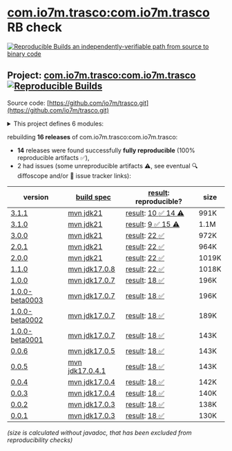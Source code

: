 [com.io7m.trasco:com.io7m.trasco](https://central.sonatype.com/artifact/com.io7m.trasco/com.io7m.trasco/versions) RB check
=======

[![Reproducible Builds](https://reproducible-builds.org/images/logos/rb.svg) an independently-verifiable path from source to binary code](https://reproducible-builds.org/)

## Project: [com.io7m.trasco:com.io7m.trasco](https://central.sonatype.com/artifact/com.io7m.trasco/com.io7m.trasco/versions) [![Reproducible Builds](https://img.shields.io/endpoint?url=https://raw.githubusercontent.com/jvm-repo-rebuild/reproducible-central/master/content/com/io7m/trasco/badge.json)](https://github.com/jvm-repo-rebuild/reproducible-central/blob/master/content/com/io7m/trasco/README.md)

Source code: [https://github.com/io7m/trasco.git](https://github.com/io7m/trasco.git)

<details><summary>This project defines 6 modules:</summary>

* [com.io7m.trasco:com.io7m.trasco](https://central.sonatype.com/artifact/com.io7m.trasco/com.io7m.trasco/overview)
* [com.io7m.trasco:com.io7m.trasco.api](https://central.sonatype.com/artifact/com.io7m.trasco/com.io7m.trasco.api/overview)
* [com.io7m.trasco:com.io7m.trasco.bom](https://central.sonatype.com/artifact/com.io7m.trasco/com.io7m.trasco.bom/overview)
* [com.io7m.trasco:com.io7m.trasco.tests](https://central.sonatype.com/artifact/com.io7m.trasco/com.io7m.trasco.tests/overview)
* [com.io7m.trasco:com.io7m.trasco.vanilla](https://central.sonatype.com/artifact/com.io7m.trasco/com.io7m.trasco.vanilla/overview)
* [com.io7m.trasco:com.io7m.trasco.xml.schemas](https://central.sonatype.com/artifact/com.io7m.trasco/com.io7m.trasco.xml.schemas/overview)
</details>

rebuilding **16 releases** of com.io7m.trasco:com.io7m.trasco:
- **14** releases were found successfully **fully reproducible** (100% reproducible artifacts :white_check_mark:),
- 2 had issues (some unreproducible artifacts :warning:, see eventual :mag: diffoscope and/or :memo: issue tracker links):

| version | [build spec](/BUILDSPEC.md) | [result](https://reproducible-builds.org/docs/jvm/): reproducible? | size |
| -- | --------- | ------ | -- |
| [3.1.1](https://central.sonatype.com/artifact/com.io7m.trasco/com.io7m.trasco/3.1.1/pom) | [mvn jdk21](com.io7m.trasco-3.1.1.buildspec) | [result](com.io7m.trasco-3.1.1.buildinfo): [10 :white_check_mark:  14 :warning:](com.io7m.trasco-3.1.1.buildcompare) | 991K |
| [3.1.0](https://central.sonatype.com/artifact/com.io7m.trasco/com.io7m.trasco/3.1.0/pom) | [mvn jdk21](com.io7m.trasco-3.1.0.buildspec) | [result](com.io7m.trasco-3.1.0.buildinfo): [9 :white_check_mark:  15 :warning:](com.io7m.trasco-3.1.0.buildcompare) | 1.1M |
| [3.0.0](https://central.sonatype.com/artifact/com.io7m.trasco/com.io7m.trasco/3.0.0/pom) | [mvn jdk21](com.io7m.trasco-3.0.0.buildspec) | [result](com.io7m.trasco-3.0.0.buildinfo): [22 :white_check_mark: ](com.io7m.trasco-3.0.0.buildcompare) | 972K |
| [2.0.1](https://central.sonatype.com/artifact/com.io7m.trasco/com.io7m.trasco/2.0.1/pom) | [mvn jdk21](com.io7m.trasco-2.0.1.buildspec) | [result](com.io7m.trasco-2.0.1.buildinfo): [22 :white_check_mark: ](com.io7m.trasco-2.0.1.buildcompare) | 964K |
| [2.0.0](https://central.sonatype.com/artifact/com.io7m.trasco/com.io7m.trasco/2.0.0/pom) | [mvn jdk21](com.io7m.trasco-2.0.0.buildspec) | [result](com.io7m.trasco-2.0.0.buildinfo): [22 :white_check_mark: ](com.io7m.trasco-2.0.0.buildcompare) | 1019K |
| [1.1.0](https://central.sonatype.com/artifact/com.io7m.trasco/com.io7m.trasco/1.1.0/pom) | [mvn jdk17.0.8](com.io7m.trasco-1.1.0.buildspec) | [result](com.io7m.trasco-1.1.0.buildinfo): [22 :white_check_mark: ](com.io7m.trasco-1.1.0.buildcompare) | 1018K |
| [1.0.0](https://central.sonatype.com/artifact/com.io7m.trasco/com.io7m.trasco/1.0.0/pom) | [mvn jdk17.0.7](com.io7m.trasco-1.0.0.buildspec) | [result](com.io7m.trasco-1.0.0.buildinfo): [18 :white_check_mark: ](com.io7m.trasco-1.0.0.buildcompare) | 196K |
| [1.0.0-beta0003](https://central.sonatype.com/artifact/com.io7m.trasco/com.io7m.trasco/1.0.0-beta0003/pom) | [mvn jdk17.0.7](com.io7m.trasco-1.0.0-beta0003.buildspec) | [result](com.io7m.trasco-1.0.0-beta0003.buildinfo): [18 :white_check_mark: ](com.io7m.trasco-1.0.0-beta0003.buildcompare) | 196K |
| [1.0.0-beta0002](https://central.sonatype.com/artifact/com.io7m.trasco/com.io7m.trasco/1.0.0-beta0002/pom) | [mvn jdk17.0.7](com.io7m.trasco-1.0.0-beta0002.buildspec) | [result](com.io7m.trasco-1.0.0-beta0002.buildinfo): [18 :white_check_mark: ](com.io7m.trasco-1.0.0-beta0002.buildcompare) | 189K |
| [1.0.0-beta0001](https://central.sonatype.com/artifact/com.io7m.trasco/com.io7m.trasco/1.0.0-beta0001/pom) | [mvn jdk17.0.7](com.io7m.trasco-1.0.0-beta0001.buildspec) | [result](com.io7m.trasco-1.0.0-beta0001.buildinfo): [18 :white_check_mark: ](com.io7m.trasco-1.0.0-beta0001.buildcompare) | 143K |
| [0.0.6](https://central.sonatype.com/artifact/com.io7m.trasco/com.io7m.trasco/0.0.6/pom) | [mvn jdk17.0.5](com.io7m.trasco-0.0.6.buildspec) | [result](com.io7m.trasco-0.0.6.buildinfo): [18 :white_check_mark: ](com.io7m.trasco-0.0.6.buildcompare) | 143K |
| [0.0.5](https://central.sonatype.com/artifact/com.io7m.trasco/com.io7m.trasco/0.0.5/pom) | [mvn jdk17.0.4.1](com.io7m.trasco-0.0.5.buildspec) | [result](com.io7m.trasco-0.0.5.buildinfo): [18 :white_check_mark: ](com.io7m.trasco-0.0.5.buildcompare) | 143K |
| [0.0.4](https://central.sonatype.com/artifact/com.io7m.trasco/com.io7m.trasco/0.0.4/pom) | [mvn jdk17.0.4](com.io7m.trasco-0.0.4.buildspec) | [result](com.io7m.trasco-0.0.4.buildinfo): [18 :white_check_mark: ](com.io7m.trasco-0.0.4.buildcompare) | 142K |
| [0.0.3](https://central.sonatype.com/artifact/com.io7m.trasco/com.io7m.trasco/0.0.3/pom) | [mvn jdk17.0.4](com.io7m.trasco-0.0.3.buildspec) | [result](com.io7m.trasco-0.0.3.buildinfo): [18 :white_check_mark: ](com.io7m.trasco-0.0.3.buildcompare) | 140K |
| [0.0.2](https://central.sonatype.com/artifact/com.io7m.trasco/com.io7m.trasco/0.0.2/pom) | [mvn jdk17.0.3](com.io7m.trasco-0.0.2.buildspec) | [result](com.io7m.trasco-0.0.2.buildinfo): [18 :white_check_mark: ](com.io7m.trasco-0.0.2.buildcompare) | 138K |
| [0.0.1](https://central.sonatype.com/artifact/com.io7m.trasco/com.io7m.trasco/0.0.1/pom) | [mvn jdk17.0.3](com.io7m.trasco-0.0.1.buildspec) | [result](com.io7m.trasco-0.0.1.buildinfo): [18 :white_check_mark: ](com.io7m.trasco-0.0.1.buildcompare) | 130K |

<i>(size is calculated without javadoc, that has been excluded from reproducibility checks)</i>
